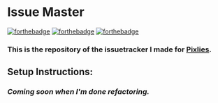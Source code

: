 # Issue Master
[![forthebadge](https://forthebadge.com/images/badges/built-with-wordpress.svg)](https://forthebadge.com)
[![forthebadge](https://forthebadge.com/images/badges/compatibility-ie-6.svg)](https://forthebadge.com)
[![forthebadge](https://forthebadge.com/images/badges/designed-in-ms-paint.svg)](https://forthebadge.com)

### This is the repository of the issuetracker I made for [Pixlies](https://pixliesearth.eu/). 

## Setup Instructions:

### *Coming soon when I'm done refactoring.*

